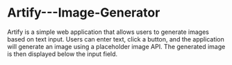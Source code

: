 # Artify---Image-Generator
Artify is a simple web application that allows users to generate images based on text input. Users can enter text, click a button, and the application will generate an image using a placeholder image API. The generated image is then displayed below the input field.
